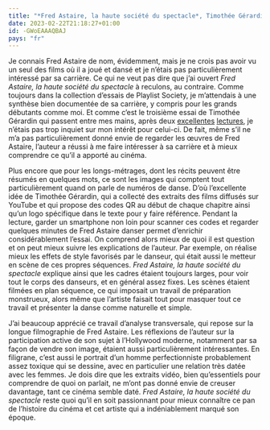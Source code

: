 ```yaml
---
title: "*Fred Astaire, la haute société du spectacle*, Timothée Gérardin"
date: 2023-02-22T21:18:27+01:00
id: -GWoEAAAQBAJ
pays: "fr"
---
```


Je connais Fred Astaire de nom, évidemment, mais je ne crois pas avoir vu un seul des films où il a joué et dansé et je n’étais pas particulièrement intéressé par sa carrière. Ce qui ne veut pas dire que j’ai ouvert *Fred Astaire, la haute société du spectacle* à reculons, au contraire. Comme toujours dans la collection d’essais de Playlist Society, je m’attendais à une synthèse bien documentée de sa carrière, y compris pour les grands débutants comme moi. Et comme c’est le troisième essai de Timothée Gérardin qui passent entre mes mains, après deux [excellentes](https://voiretmanger.fr/christopher-nolan-possibilite-monde-gerardin/) [lectures](https://voiretmanger.fr/cinemiracles-emerveillement-religieux-ecran-gerardin/), je n’étais pas trop inquiet sur mon intérêt pour celui-ci. De fait, même s’il ne m’a pas particulièrement donné envie de regarder les œuvres de Fred Astaire, l’auteur a réussi à me faire intéresser à sa carrière et à mieux comprendre ce qu’il a apporté au cinéma.

Plus encore que pour les longs-métrages, dont les récits peuvent être résumés en quelques mots, ce sont les images qui comptent tout particulièrement quand on parle de numéros de danse. D’où l’excellente idée de Timothée Gérardin, qui a collecté des extraits des films diffusés sur YouTube et qui propose des codes QR au début de chaque chapitre ainsi qu’un logo spécifique dans le texte pour y faire référence. Pendant la lecture, garder un smartphone non loin pour scanner ces codes et regarder quelques minutes de Fred Astaire danser permet d’enrichir considérablement l’essai. On comprend alors mieux de quoi il est question et on peut mieux suivre les explications de l’auteur. Par exemple, on réalise mieux les effets de style favorisés par le danseur, qui était aussi le metteur en scène de ces propres séquences. *Fred Astaire, la haute société du spectacle* explique ainsi que les cadres étaient toujours larges, pour voir tout le corps des danseurs, et en général assez fixes. Les scènes étaient filmées en plan séquence, ce qui imposait un travail de préparation monstrueux, alors même que l’artiste faisait tout pour masquer tout ce travail et présenter la danse comme naturelle et simple.

J’ai beaucoup apprécié ce travail d’analyse transversale, qui repose sur la longue filmographie de Fred Astaire. Les réflexions de l’auteur sur la participation active de son sujet à l’Hollywood moderne, notamment par sa façon de vendre son image, étaient aussi particulièrement intéressantes. En filigrane, c’est aussi le portrait d’un homme perfectionniste probablement assez toxique qui se dessine, avec en particulier une relation très datée avec les femmes. Je dois dire que les extraits vidéo, bien qu’essentiels pour comprendre de quoi on parlait, ne m’ont pas donné envie de creuser davantage, tant ce cinéma semble daté. *Fred Astaire, la haute société du spectacle* reste quoi qu’il en soit passionnant pour mieux connaître ce pan de l’histoire du cinéma et cet artiste qui a indéniablement marqué son époque. 